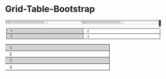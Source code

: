 # Grid-Table-Bootstrap
![100](https://github.com/Tutorials-Tips-Tricks/Grid-Table-Bootstrap/blob/master/100.jpg)
![2x2](https://github.com/Tutorials-Tips-Tricks/Grid-Table-Bootstrap/blob/master/2x2.jpg)
![360](https://github.com/Tutorials-Tips-Tricks/Grid-Table-Bootstrap/blob/master/360.jpg)

